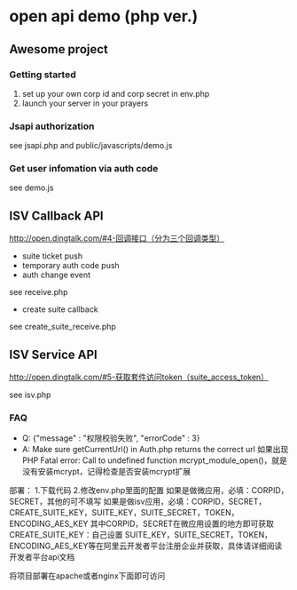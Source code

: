 # open api demo (php ver.)

## Awesome project

### Getting started
1. set up your own corp id and corp secret in env.php
2. launch your server in your prayers

### Jsapi authorization
see jsapi.php and public/javascripts/demo.js

### Get user infomation via auth code
see demo.js

## ISV Callback API
<http://open.dingtalk.com/#4-回调接口（分为三个回调类型）>
* suite ticket push
* temporary auth code push
* auth change event

see receive.php

* create suite callback

see create_suite_receive.php

## ISV Service API
<http://open.dingtalk.com/#5-获取套件访问token（suite_access_token）>

see isv.php

### FAQ
* Q: {"message" : "权限校验失败", "errorCode" : 3}
* A: Make sure getCurrentUrl() in Auth.php returns the correct url
如果出现PHP Fatal error: Call to undefined function mcrypt_module_open()，就是没有安装mcrypt，记得检查是否安装mcrypt扩展

部署：
1.下载代码
2.修改env.php里面的配置
如果是做微应用，必填：CORPID，SECRET，其他的可不填写
如果是做isv应用，必填：CORPID，SECRET，CREATE_SUITE_KEY，SUITE_KEY，SUITE_SECRET，TOKEN，ENCODING_AES_KEY
其中CORPID，SECRET在微应用设置的地方即可获取
CREATE_SUITE_KEY：自己设置
SUITE_KEY，SUITE_SECRET，TOKEN，ENCODING_AES_KEY等在阿里云开发者平台注册企业并获取，具体请详细阅读开发者平台api文档

将项目部署在apache或者nginx下面即可访问
